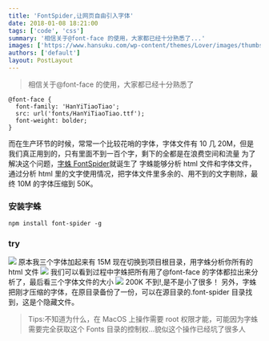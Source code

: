 ```yaml
---
title: 'FontSpider,让网页自由引入字体'
date: 2018-01-08 18:21:00
tags: ['code', 'css']
summary: '相信关于@font-face 的使用，大家都已经十分熟悉了...'
images: ['https://www.hansuku.com/wp-content/themes/Lover/images/thumbs/12.jpg']
authors: ['default']
layout: PostLayout
---
```


> 相信关于@font-face 的使用，大家都已经十分熟悉了

```
@font-face {
  font-family: 'HanYiTiaoTiao';
  src: url('fonts/HanYiTiaoTiao.ttf');
  font-weight: bolder;
}
```

而在生产环节的时候，常常一个比较花哨的字体，字体文件有 10 几 20M，但是我们真正用到的，只有里面不到一百个字，剩下的全都是在浪费空间和流量
为了解决这个问题，[字蛛 FontSpider](http://font-spider.org/ '字蛛FontSpider')就诞生了
字蛛能够分析 html 文件和字体文件，通过分析 html 里的文字使用情况，把字体文件里多余的、用不到的文字剔除，最终 10M 的字体压缩到 50K。

### 安装字蛛

```
npm install font-spider -g
```

### try

![](https://www.hansuku.com/wp-content/uploads/2018/01/2dfbd09b1ba0559192e6e413ca0a3ecf.png)
原本我三个字体加起来有 15M
现在切换到项目根目录，用字蛛分析你所有的 html 文件
![](https://www.hansuku.com/wp-content/uploads/2018/01/66f9ab26dca924a910fd69501e0e74e7.png)
我们可以看到过程中字蛛把所有用了@font-face 的字体都拉出来分析了，最后看三个字体文件的大小
![](https://www.hansuku.com/wp-content/uploads/2018/01/0a797da5a7df3911a3fbed85fcf63b1d.png)
200K 不到!,是不是小了很多！
另外，字蛛把刚才压缩的字体，在原目录备份了一份，可以在源目录的.font-spider 目录找到，这是个隐藏文件。

> Tips:不知道为什么，在 MacOS 上操作需要 root 权限才能，可能因为字蛛需要完全获取这个 Fonts 目录的控制权...貌似这个操作已经坑了很多人
